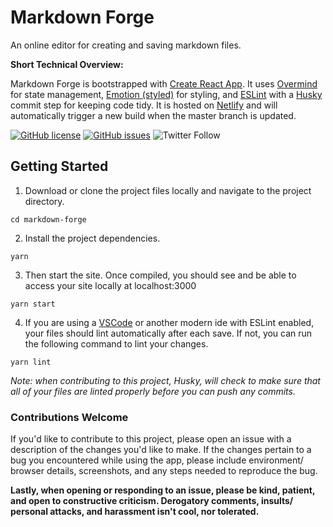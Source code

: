 # Markdown Forge
An online editor for creating and saving markdown files.  

**Short Technical Overview:**

Markdown Forge is bootstrapped with [Create React App](https://github.com/facebook/create-react-app). It uses [Overmind](https://overmindjs.org/) for state management, [Emotion (styled)](https://emotion.sh/docs/styled) for styling, and [ESLint](https://eslint.org/) with a [Husky](https://github.com/typicode/husky) commit step for keeping code tidy. It is hosted on [Netlify](https://www.netlify.com/) and will automatically trigger a new build when the master branch is updated.

[![GitHub license](https://img.shields.io/github/license/justinjunodev/markdown-forge)](https://github.com/justinjunodev/markdown-forge/blob/master/LICENSE) [![GitHub issues](https://img.shields.io/github/issues/justinjunodev/markdown-forge)](https://github.com/justinjunodev/markdown-forge/issues) ![Twitter Follow](https://img.shields.io/twitter/follow/justinjunodev?label=follow)


## Getting Started
1. Download or clone the project files locally and navigate to the project directory. 
``` 
cd markdown-forge
```

2. Install the project dependencies. 
```
yarn
```


3. Then start the site. Once compiled, you should see and be able to access your site locally at localhost:3000
```
yarn start
```

4. If you are using a [VSCode](https://code.visualstudio.com/) or another modern ide with ESLint enabled, your files should lint automatically after each save. If not, you can run the following command to lint your changes. 

```
yarn lint
```

_Note: when contributing to this project, Husky, will check to make sure that all of your files are linted properly before you can push any commits._

### Contributions Welcome 
If you'd like to contribute to this project, please open an issue with a description of the changes you'd like to make. If the changes pertain to a bug you encountered while using the app, please include environment/ browser details, screenshots, and any steps needed to reproduce the bug.

**Lastly, when opening or responding to an issue, please be kind, patient, and open to constructive criticism. Derogatory comments, insults/ personal attacks, and harassment isn't cool, nor tolerated.**


